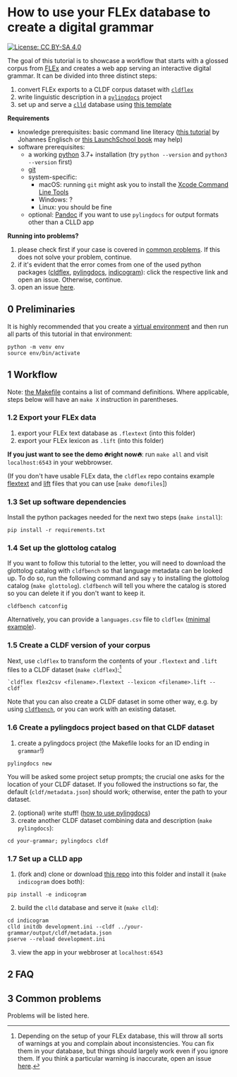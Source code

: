 # How to use your FLEx database to create a digital grammar

[![License: CC BY-SA 4.0](https://img.shields.io/badge/License-CC_BY--SA_4.0-blue.svg)](https://creativecommons.org/licenses/by-sa/4.0/)

The goal of this tutorial is to showcase a workflow that starts with a glossed corpus from [FLEx](https://software.sil.org/fieldworks/) and creates a web app serving an interactive digital grammar.
It can be divided into three distinct steps:

1. convert FLEx exports to a CLDF corpus dataset with [`cldflex`](https://cldflex.readthedocs.io)
2. write linguistic description in a [`pylingdocs`](https://pylingdocs.readthedocs.io) project
3. set up and serve a [`clld`](clld.org/) database using [this template](https://github.com/fmatter/indicogram/)

**Requirements**

* knowledge prerequisites: basic command line literacy ([this tutorial](https://github.com/dictionaria/pydictionaria/blob/master/docs/intro-commandline.md) by Johannes Englisch or [this LaunchSchool book](https://launchschool.com/books/command_line/read/introduction) may help)
* software prerequisites:
    * a working [python](https://www.python.org/) 3.7+ installation (try `python --version` and `python3 --version` first)
    * [git](https://www.linode.com/docs/guides/how-to-install-git-on-linux-mac-and-windows/)
    * system-specific:
        * macOS: running `git` might ask you to install the [Xcode Command Line Tools](https://www.freecodecamp.org/news/install-xcode-command-line-tools/)
        * Windows: ?
        * Linux: you should be fine
    * optional: [Pandoc](https://pandoc.org/installing.html) if you want to use `pylingdocs` for output formats other than a CLLD app

**Running into problems?**

1. please check first if your case is covered in [common problems](#3-common-problems). If this does not solve your problem, continue.
2. if it's evident that the error comes from one of the used python packages ([cldflex](https://github.com/fmatter/cldflex/issues), [pylingdocs](https://github.com/fmatter/pylingdocs/issues), [indicogram](https://github.com/fmatter/indicogram/issues)): click the respective link and open an issue. Otherwise, continue.
3. open an issue [here](https://github.com/fmatter/flex-grammar-tutorial/issues).

## 0 Preliminaries
It is highly recommended that you create a [virtual environment](https://docs.python.org/3/library/venv.html) and then run all parts of this tutorial in that environment:

```shell
python -m venv env
source env/bin/activate
```

## 1 Workflow
Note: [the Makefile](Makefile) contains a list of command definitions.
Where applicable, steps below will have an `make X` instruction in parentheses.

### 1.2 Export your FLEx data
1. export your FLEx text database as `.flextext` (into this folder)
2. export your FLEx lexicon as `.lift` (into this folder)

**If you just want to see the demo 🔥right now🔥**: run `make all` and visit `localhost:6543` in your webbrowser.

(If you don't have usable FLEx data, the `cldflex` repo contains example [flextext](https://github.com/fmatter/cldflex/blob/main/tests/data/apalai.flextext) and [lift](https://github.com/fmatter/cldflex/blob/main/tests/data/apalai.lift) files that you can use [`make demofiles`])

### 1.3 Set up software dependencies
Install the python packages needed for the next two steps (`make install`):

```shell
pip install -r requirements.txt
```

### 1.4 Set up the glottolog catalog

If you want to follow this tutorial to the letter, you will need to download the glottolog catalog with `cldfbench` so that language metadata can be looked up.
To do so, run the following command and say `y` to installing the glottolog catalog (`make glottolog`).
`cldfbench` will tell you where the catalog is stored so you can delete it if you don't want to keep it.

```shell
cldfbench catconfig
```

Alternatively, you can provide a `languages.csv` file to `cldflex` ([minimal example](https://github.com/fmatter/cldflex/blob/main/tests/data/languages.csv)).

### 1.5 Create a CLDF version of your corpus
Next, use `cldflex` to transform the contents of your `.flextext` and `.lift` files to a CLDF dataset (`make cldflex`):[^1]

```shell
`cldflex flex2csv <filename>.flextext --lexicon <filename>.lift --cldf`
```

Note that you can also create a CLDF dataset in some other way, e.g. by using [`cldfbench`](https://cldfbench.readthedocs.io), or you can work with an existing dataset.

### 1.6 Create a pylingdocs project based on that CLDF dataset
1. create a pylingdocs project (the Makefile looks for an ID ending in `grammar`!)

```shell
pylingdocs new
```
You will be asked some project setup prompts; the crucial one asks for the location of your CLDF dataset.
If you followed the instructions so far, the default (`cldf/metadata.json`) should work; otherwise, enter the path to your dataset.

2. (optional) write stuff! ([how to use pylingdocs](https://pylingdocs.readthedocs.io/en/latest/usage.html#quick-start))
3. create another CLDF dataset combining data and description (`make pylingdocs`):

```shell
cd your-grammar; pylingdocs cldf
```

### 1.7 Set up a CLLD app
1. (fork and) clone or download [this repo](https://github.com/fmatter/indicogram/) into this folder and install it (`make indicogram` does both):

```shell
pip install -e indicogram
```

2. build the `clld` database and serve it (`make clld`):

```shell
cd indicogram
clld initdb development.ini --cldf ../your-grammar/output/cldf/metadata.json
pserve --reload development.ini
```

3. view the app in your webbroser at `localhost:6543`

## 2 FAQ

## 3 Common problems
Problems will be listed here.

[^1]: Depending on the setup of your FLEx database, this will throw all sorts of warnings at you and complain about inconsistencies. You can fix them in your database, but things should largely work even if you ignore them. If you think a particular warning is inaccurate, open an issue [here](https://github.com/fmatter/cldflex/issues).